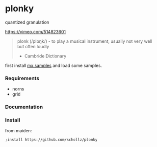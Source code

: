 # plonky

quantized granulation

https://vimeo.com/514823601

> plonk (/plɒŋk/) - to play a musical instrument, usually not very well but often loudly
> - Cambride Dictionary

first install [mx.samples](https://llllllll.co/t/mx-samples/41400) and load some samples.


### Requirements

- norns
- grid

### Documentation


### Install

from maiden:

```
;install https://github.com/schollz/plonky
```

